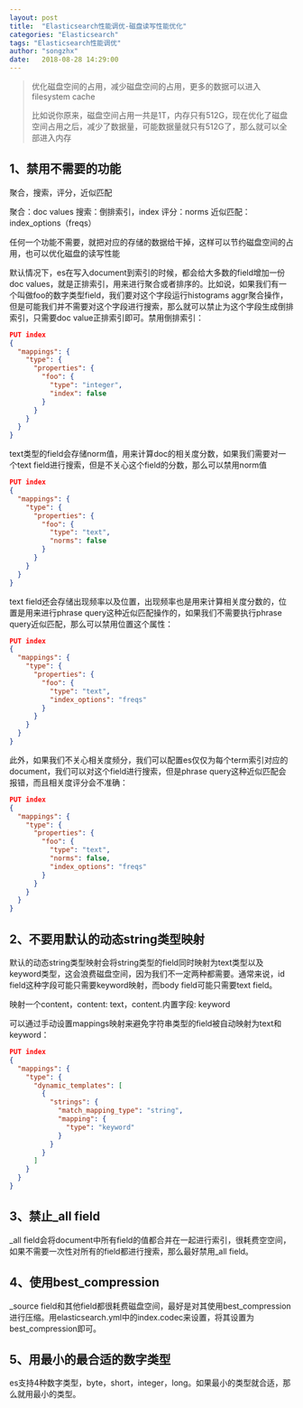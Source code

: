 ```yaml
---
layout: post
title:  "Elasticsearch性能调优-磁盘读写性能优化"
categories: "Elasticsearch"
tags: "Elasticsearch性能调优"
author: "songzhx"
date:   2018-08-28 14:29:00
---
```




> 优化磁盘空间的占用，减少磁盘空间的占用，更多的数据可以进入filesystem cache
>
> 比如说你原来，磁盘空间占用一共是1T，内存只有512G，现在优化了磁盘空间占用之后，减少了数据量，可能数据量就只有512G了，那么就可以全部进入内存



## 1、禁用不需要的功能

聚合，搜索，评分，近似匹配

聚合：doc values
搜索：倒排索引，index
评分：norms
近似匹配：index_options（freqs）

任何一个功能不需要，就把对应的存储的数据给干掉，这样可以节约磁盘空间的占用，也可以优化磁盘的读写性能

默认情况下，es在写入document到索引的时候，都会给大多数的field增加一份doc values，就是正排索引，用来进行聚合或者排序的。比如说，如果我们有一个叫做foo的数字类型field，我们要对这个字段运行histograms aggr聚合操作，但是可能我们并不需要对这个字段进行搜索，那么就可以禁止为这个字段生成倒排索引，只需要doc value正排索引即可。禁用倒排索引：

```json
PUT index
{
  "mappings": {
    "type": {
      "properties": {
        "foo": {
          "type": "integer",
          "index": false
        }
      }
    }
  }
}
```



text类型的field会存储norm值，用来计算doc的相关度分数，如果我们需要对一个text field进行搜索，但是不关心这个field的分数，那么可以禁用norm值

```json
PUT index
{
  "mappings": {
    "type": {
      "properties": {
        "foo": {
          "type": "text",
          "norms": false
        }
      }
    }
  }
}
```



text field还会存储出现频率以及位置，出现频率也是用来计算相关度分数的，位置是用来进行phrase query这种近似匹配操作的，如果我们不需要执行phrase query近似匹配，那么可以禁用位置这个属性：

```json
PUT index
{
  "mappings": {
    "type": {
      "properties": {
        "foo": {
          "type": "text",
          "index_options": "freqs"
        }
      }
    }
  }
}
```



此外，如果我们不关心相关度频分，我们可以配置es仅仅为每个term索引对应的document，我们可以对这个field进行搜索，但是phrase query这种近似匹配会报错，而且相关度评分会不准确：

```json
PUT index
{
  "mappings": {
    "type": {
      "properties": {
        "foo": {
          "type": "text",
          "norms": false,
          "index_options": "freqs"
        }
      }
    }
  }
}
```



## 2、不要用默认的动态string类型映射

默认的动态string类型映射会将string类型的field同时映射为text类型以及keyword类型，这会浪费磁盘空间，因为我们不一定两种都需要。通常来说，id field这种字段可能只需要keyword映射，而body field可能只需要text field。

映射一个content，content: text，content.内置字段: keyword

可以通过手动设置mappings映射来避免字符串类型的field被自动映射为text和keyword：

```json
PUT index
{
  "mappings": {
    "type": {
      "dynamic_templates": [
        {
          "strings": {
            "match_mapping_type": "string",
            "mapping": {
              "type": "keyword"
            }
          }
        }
      ]
    }
  }
}
```



## 3、禁止_all field

_all field会将document中所有field的值都合并在一起进行索引，很耗费空空间，如果不需要一次性对所有的field都进行搜索，那么最好禁用_all field。



## 4、使用best_compression

_source field和其他field都很耗费磁盘空间，最好是对其使用best_compression进行压缩。用elasticsearch.yml中的index.codec来设置，将其设置为best_compression即可。



## 5、用最小的最合适的数字类型

es支持4种数字类型，byte，short，integer，long。如果最小的类型就合适，那么就用最小的类型。

